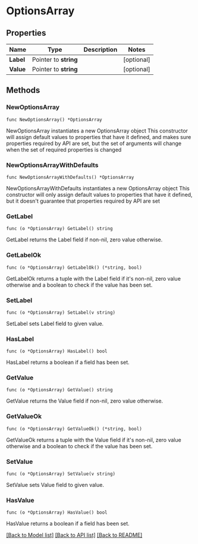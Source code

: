 # OptionsArray

## Properties

Name | Type | Description | Notes
------------ | ------------- | ------------- | -------------
**Label** | Pointer to **string** |  | [optional] 
**Value** | Pointer to **string** |  | [optional] 

## Methods

### NewOptionsArray

`func NewOptionsArray() *OptionsArray`

NewOptionsArray instantiates a new OptionsArray object
This constructor will assign default values to properties that have it defined,
and makes sure properties required by API are set, but the set of arguments
will change when the set of required properties is changed

### NewOptionsArrayWithDefaults

`func NewOptionsArrayWithDefaults() *OptionsArray`

NewOptionsArrayWithDefaults instantiates a new OptionsArray object
This constructor will only assign default values to properties that have it defined,
but it doesn't guarantee that properties required by API are set

### GetLabel

`func (o *OptionsArray) GetLabel() string`

GetLabel returns the Label field if non-nil, zero value otherwise.

### GetLabelOk

`func (o *OptionsArray) GetLabelOk() (*string, bool)`

GetLabelOk returns a tuple with the Label field if it's non-nil, zero value otherwise
and a boolean to check if the value has been set.

### SetLabel

`func (o *OptionsArray) SetLabel(v string)`

SetLabel sets Label field to given value.

### HasLabel

`func (o *OptionsArray) HasLabel() bool`

HasLabel returns a boolean if a field has been set.

### GetValue

`func (o *OptionsArray) GetValue() string`

GetValue returns the Value field if non-nil, zero value otherwise.

### GetValueOk

`func (o *OptionsArray) GetValueOk() (*string, bool)`

GetValueOk returns a tuple with the Value field if it's non-nil, zero value otherwise
and a boolean to check if the value has been set.

### SetValue

`func (o *OptionsArray) SetValue(v string)`

SetValue sets Value field to given value.

### HasValue

`func (o *OptionsArray) HasValue() bool`

HasValue returns a boolean if a field has been set.


[[Back to Model list]](../README.md#documentation-for-models) [[Back to API list]](../README.md#documentation-for-api-endpoints) [[Back to README]](../README.md)


